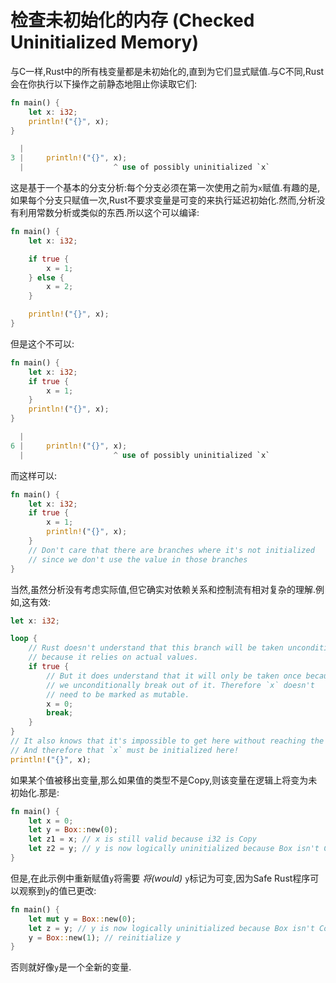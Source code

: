 # 检查未初始化的内存 (Checked Uninitialized Memory)

与C一样,Rust中的所有栈变量都是未初始化的,直到为它们显式赋值.与C不同,Rust会在你执行以下操作之前静态地阻止你读取它们:

```Rust
fn main() {
    let x: i32;
    println!("{}", x);
}
```

```Rust
  |
3 |     println!("{}", x);
  |                    ^ use of possibly uninitialized `x`
```

这是基于一个基本的分支分析:每个分支必须在第一次使用之前为`x`赋值.有趣的是,如果每个分支只赋值一次,Rust不要求变量是可变的来执行延迟初始化.然而,分析没有利用常数分析或类似的东西.所以这个可以编译:

```Rust
fn main() {
    let x: i32;

    if true {
        x = 1;
    } else {
        x = 2;
    }

    println!("{}", x);
}
```

但是这个不可以:

```Rust
fn main() {
    let x: i32;
    if true {
        x = 1;
    }
    println!("{}", x);
}
```

```Rust
  |
6 |     println!("{}", x);
  |                    ^ use of possibly uninitialized `x`
```

而这样可以:

```Rust
fn main() {
    let x: i32;
    if true {
        x = 1;
        println!("{}", x);
    }
    // Don't care that there are branches where it's not initialized
    // since we don't use the value in those branches
}
```

当然,虽然分析没有考虑实际值,但它确实对依赖关系和控制流有相对复杂的理解.例如,这有效:

```Rust
let x: i32;

loop {
    // Rust doesn't understand that this branch will be taken unconditionally,
    // because it relies on actual values.
    if true {
        // But it does understand that it will only be taken once because
        // we unconditionally break out of it. Therefore `x` doesn't
        // need to be marked as mutable.
        x = 0;
        break;
    }
}
// It also knows that it's impossible to get here without reaching the break.
// And therefore that `x` must be initialized here!
println!("{}", x);
```

如果某个值被移出变量,那么如果值的类型不是Copy,则该变量在逻辑上将变为未初始化.那是:

```Rust
fn main() {
    let x = 0;
    let y = Box::new(0);
    let z1 = x; // x is still valid because i32 is Copy
    let z2 = y; // y is now logically uninitialized because Box isn't Copy
}
```

但是,在此示例中重新赋值`y`将需要 *将(would)* `y`标记为可变,因为Safe Rust程序可以观察到`y`的值已更改:

```Rust
fn main() {
    let mut y = Box::new(0);
    let z = y; // y is now logically uninitialized because Box isn't Copy
    y = Box::new(1); // reinitialize y
}
```

否则就好像`y`是一个全新的变量.